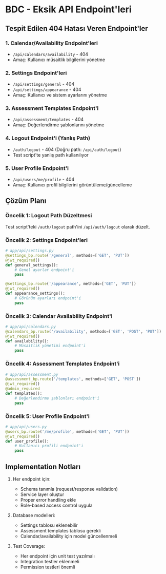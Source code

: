 # BDC - Eksik API Endpoint'leri

## Tespit Edilen 404 Hatası Veren Endpoint'ler

### 1. Calendar/Availability Endpoint'leri
- `/api/calendars/availability` - 404
- Amaç: Kullanıcı müsaitlik bilgilerini yönetme

### 2. Settings Endpoint'leri
- `/api/settings/general` - 404
- `/api/settings/appearance` - 404
- Amaç: Kullanıcı ve sistem ayarlarını yönetme

### 3. Assessment Templates Endpoint'i
- `/api/assessment/templates` - 404
- Amaç: Değerlendirme şablonlarını yönetme

### 4. Logout Endpoint'i (Yanlış Path)
- `/auth/logout` - 404 (Doğru path: `/api/auth/logout`)
- Test script'te yanlış path kullanılıyor

### 5. User Profile Endpoint'i
- `/api/users/me/profile` - 404
- Amaç: Kullanıcı profil bilgilerini görüntüleme/güncelleme

## Çözüm Planı

### Öncelik 1: Logout Path Düzeltmesi
Test script'teki `/auth/logout` path'ini `/api/auth/logout` olarak düzelt.

### Öncelik 2: Settings Endpoint'leri
```python
# app/api/settings.py
@settings_bp.route('/general', methods=['GET', 'PUT'])
@jwt_required()
def general_settings():
    # Genel ayarlar endpoint'i
    pass

@settings_bp.route('/appearance', methods=['GET', 'PUT'])
@jwt_required()
def appearance_settings():
    # Görünüm ayarları endpoint'i
    pass
```

### Öncelik 3: Calendar Availability Endpoint'i
```python
# app/api/calendars.py
@calendars_bp.route('/availability', methods=['GET', 'POST', 'PUT'])
@jwt_required()
def availability():
    # Müsaitlik yönetimi endpoint'i
    pass
```

### Öncelik 4: Assessment Templates Endpoint'i
```python
# app/api/assessment.py
@assessment_bp.route('/templates', methods=['GET', 'POST'])
@jwt_required()
@admin_required
def templates():
    # Değerlendirme şablonları endpoint'i
    pass
```

### Öncelik 5: User Profile Endpoint'i
```python
# app/api/users.py
@users_bp.route('/me/profile', methods=['GET', 'PUT'])
@jwt_required()
def user_profile():
    # Kullanıcı profili endpoint'i
    pass
```

## Implementation Notları

1. Her endpoint için:
   - Schema tanımla (request/response validation)
   - Service layer oluştur
   - Proper error handling ekle
   - Role-based access control uygula

2. Database modelleri:
   - Settings tablosu eklenebilir
   - Assessment templates tablosu gerekli
   - Calendar/availability için model güncellenmeli

3. Test Coverage:
   - Her endpoint için unit test yazılmalı
   - Integration testler eklenmeli
   - Permission testleri önemli